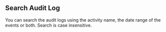 ## Search Audit Log

You can search the audit logs using the activity name, the date range of the events or both. Search is case insensitive.

